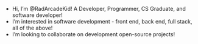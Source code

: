 - Hi, I’m @RadArcadeKid! A Developer, Programmer, CS Graduate, and software developer! 
- I’m interested in software development - front end, back end, full stack, all of the above! 
- I’m looking to collaborate on development open-source projects! 

<!---
RadArcadeKid/RadArcadeKid is a ✨ special ✨ repository because its `README.md` (this file) appears on your GitHub profile.
You can click the Preview link to take a look at your changes.
--->
